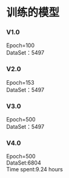 # 训练的模型
### V1.0
Epoch=100  
DataSet：5497
### V2.0
Epoch=153  
DataSet：5497
### V3.0
Epoch=500  
DataSet：5497
### V4.0
Epoch=500  
DataSet:6804      
Time spent:9.24 hours
